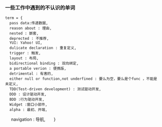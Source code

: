 ### 一些工作中遇到的不认识的单词

    term = {
      pass data:传递数据,
      reason about : 理由,
      nested : 嵌套,
      deprected : 不推荐,
      YUI: Yahoo! UI,
      dulicate declaration : 重复定义,
      trigger : 触发,
      layout : 布局,
      bidirectional binding : 双向绑定,
      a portable verion : 便携版,
      detrimental : 有害的,
      either null or function,not underfined : 要么为空，要么是个func ，不能是未定义,
      TDD(Test-driven development) : 测试驱动开发,
      DDD : 设计驱动开发,
      BDD :行为驱动开发,
      Widget :窗口小部件,
      alpha : 最初、开端,
      navigation : 导航,
      
    }

